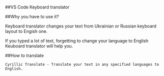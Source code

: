 ##VS Code Keyboard translator

##Why you have to use it?

Keyboard translator changes your text from Ukrainian or Russian keyboard layout to Engish one.

If you typed a lot of text, forgetting to change your language to English Keuboard translator will help you.

##How to translate

    Cyrillic Translate - Translate your text in any specified languages to English.